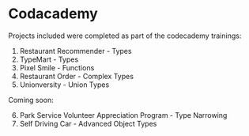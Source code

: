 # Codacademy
Projects included were completed as part of the codecademy trainings:

1. Restaurant Recommender - Types
2. TypeMart - Types
3. Pixel Smile - Functions
4. Restaurant Order - Complex Types
5. Unionversity - Union Types

Coming soon:

6. Park Service Volunteer Appreciation Program - Type Narrowing
7. Self Driving Car - Advanced Object Types
